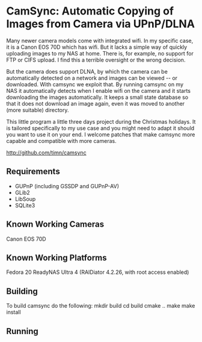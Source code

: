 
CamSync: Automatic Copying of Images from Camera via UPnP/DLNA
==============================================================

Many newer camera models come with integrated wifi. In my specific case, it is a Canon EOS 70D which has wifi. But it lacks a simple way of quickly uploading images to my NAS at home. There is, for example, no support for FTP or CIFS upload. I find this a terrible oversight or the wrong decision.

But the camera does support DLNA, by which the camera can be automatically detected on a network and images can be viewed -- or downloaded. With camsync we exploit that. By running camsync on my NAS it automatically detects when I enable wifi on the camera and it starts downloading the images automatically. It keeps a small state database so that it does not download an image again, even it was moved to another (more suitable) directory.

This little program a little three days project during the Christmas holidays. It is tailored specifically to my use case and you might need to adapt it should you want to use it on your end. I welcome patches that make camsync more capable and compatible with more cameras.

http://github.com/timn/camsync

Requirements
------------
- GUPnP (including GSSDP and GUPnP-AV)
- GLib2
- LibSoup
- SQLite3


Known Working Cameras
---------------------
Canon EOS 70D


Known Working Platforms
-----------------------
Fedora 20
ReadyNAS Ultra 4 (RAIDiator 4.2.26, with root access enabled)


Building
--------
To build camsync do the following:
mkdir build
cd build
cmake ..
make
make install


Running
-------
